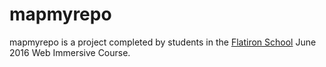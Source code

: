 # mapmyrepo

mapmyrepo is a project completed by students in the [Flatiron School](https://flatironschool.com/) June 2016 Web Immersive Course. 
